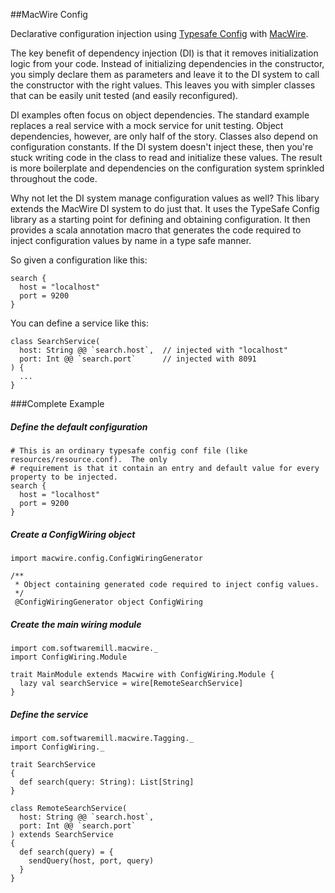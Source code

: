 ##MacWire Config

Declarative configuration injection using [Typesafe Config](https://github.com/typesafehub/config) with [MacWire](https://github.com/adamw/macwire).

The key benefit of dependency injection (DI) is that it removes initialization logic from your code. Instead of initializing dependencies in the constructor, you simply declare them as parameters and leave it to the DI system to call the constructor with the right values.  This leaves you with simpler classes that can be easily unit tested (and easily reconfigured). 

DI examples often focus on object dependencies.  The standard example replaces a real service with a mock service for unit testing.  Object dependencies, however, are only half of the story.  Classes also depend on configuration constants.  If the DI system doesn't inject these, then you're stuck writing code in the class to read and initialize these values.  The result is more boilerplate and dependencies on the configuration system sprinkled throughout the code.

Why not let the DI system manage configuration values as well?  This libary extends the MacWire DI system to do just that.  It uses the TypeSafe Config library as a starting point for defining and obtaining configuration.  It then provides a scala annotation macro that generates the code required to inject configuration values by name in a type safe manner. 

So given a configuration like this:

```
search {
  host = "localhost"
  port = 9200
}
```

You can define a service like this:

```
class SearchService(
  host: String @@ `search.host`,  // injected with "localhost"
  port: Int @@ `search.port`      // injected with 8091
) {
  ...
}
```
###Complete Example
##### Define the default configuration
```
# This is an ordinary typesafe config conf file (like resources/resource.conf).  The only 
# requirement is that it contain an entry and default value for every property to be injected.
search {
  host = "localhost"
  port = 9200
}
```
##### Create a ConfigWiring object
```
import macwire.config.ConfigWiringGenerator

/**
 * Object containing generated code required to inject config values.
 */
 @ConfigWiringGenerator object ConfigWiring
```
##### Create the main wiring module
```
import com.softwaremill.macwire._
import ConfigWiring.Module

trait MainModule extends Macwire with ConfigWiring.Module {
  lazy val searchService = wire[RemoteSearchService]
}
```
##### Define the service
```
import com.softwaremill.macwire.Tagging._
import ConfigWiring._

trait SearchService
{
  def search(query: String): List[String]
}

class RemoteSearchService(
  host: String @@ `search.host`,
  port: Int @@ `search.port`
) extends SearchService
{
  def search(query) = {
    sendQuery(host, port, query)
  }
}

```


